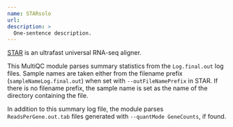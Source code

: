 ```yaml
---
name: STARsolo
url: 
description: >
  One-sentence description.
---
```



[STAR](https://github.com/alexdobin/STAR) is an ultrafast universal RNA-seq aligner.

This MultiQC module parses summary statistics from the `Log.final.out` log files.
Sample names are taken either from the filename prefix (`sampleNameLog.final.out`)
when set with `--outFileNamePrefix` in STAR. If there is no filename prefix,
the sample name is set as the name of the directory containing the file.

In addition to this summary log file, the module parses `ReadsPerGene.out.tab`
files generated with `--quantMode GeneCounts`, if found.
